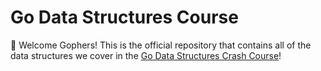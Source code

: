 Go Data Structures Course
==========================

👋 Welcome Gophers! This is the official repository that contains all of the data structures we cover in the [Go Data Structures Crash Course](https://tutorialedge.net/courses/go-data-structures-course/)!
